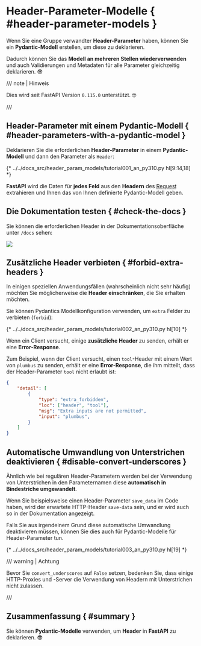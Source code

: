 # Header-Parameter-Modelle { #header-parameter-models }

Wenn Sie eine Gruppe verwandter **Header-Parameter** haben, können Sie ein **Pydantic-Modell** erstellen, um diese zu deklarieren.

Dadurch können Sie das **Modell an mehreren Stellen wiederverwenden** und auch Validierungen und Metadaten für alle Parameter gleichzeitig deklarieren. 😎

/// note | Hinweis

Dies wird seit FastAPI Version `0.115.0` unterstützt. 🤓

///

## Header-Parameter mit einem Pydantic-Modell { #header-parameters-with-a-pydantic-model }

Deklarieren Sie die erforderlichen **Header-Parameter** in einem **Pydantic-Modell** und dann den Parameter als `Header`:

{* ../../docs_src/header_param_models/tutorial001_an_py310.py hl[9:14,18] *}

**FastAPI** wird die Daten für **jedes Feld** aus den **Headern** des <abbr title="Request – Anfrage: Daten, die der Client zum Server sendet">Request</abbr> extrahieren und Ihnen das von Ihnen definierte Pydantic-Modell geben.

## Die Dokumentation testen { #check-the-docs }

Sie können die erforderlichen Header in der Dokumentationsoberfläche unter `/docs` sehen:

<div class="screenshot">
<img src="/img/tutorial/header-param-models/image01.png">
</div>

## Zusätzliche Header verbieten { #forbid-extra-headers }

In einigen speziellen Anwendungsfällen (wahrscheinlich nicht sehr häufig) möchten Sie möglicherweise die **Header einschränken**, die Sie erhalten möchten.

Sie können Pydantics Modellkonfiguration verwenden, um `extra` Felder zu verbieten (`forbid`):

{* ../../docs_src/header_param_models/tutorial002_an_py310.py hl[10] *}

Wenn ein Client versucht, einige **zusätzliche Header** zu senden, erhält er eine **Error-Response**.

Zum Beispiel, wenn der Client versucht, einen `tool`-Header mit einem Wert von `plumbus` zu senden, erhält er eine **Error-Response**, die ihm mitteilt, dass der Header-Parameter `tool` nicht erlaubt ist:

```json
{
    "detail": [
        {
            "type": "extra_forbidden",
            "loc": ["header", "tool"],
            "msg": "Extra inputs are not permitted",
            "input": "plumbus",
        }
    ]
}
```

## Automatische Umwandlung von Unterstrichen deaktivieren { #disable-convert-underscores }

Ähnlich wie bei regulären Header-Parametern werden bei der Verwendung von Unterstrichen in den Parameternamen diese **automatisch in Bindestriche umgewandelt**.

Wenn Sie beispielsweise einen Header-Parameter `save_data` im Code haben, wird der erwartete HTTP-Header `save-data` sein, und er wird auch so in der Dokumentation angezeigt.

Falls Sie aus irgendeinem Grund diese automatische Umwandlung deaktivieren müssen, können Sie dies auch für Pydantic-Modelle für Header-Parameter tun.

{* ../../docs_src/header_param_models/tutorial003_an_py310.py hl[19] *}

/// warning | Achtung

Bevor Sie `convert_underscores` auf `False` setzen, bedenken Sie, dass einige HTTP-Proxies und -Server die Verwendung von Headern mit Unterstrichen nicht zulassen.

///

## Zusammenfassung { #summary }

Sie können **Pydantic-Modelle** verwenden, um **Header** in **FastAPI** zu deklarieren. 😎
